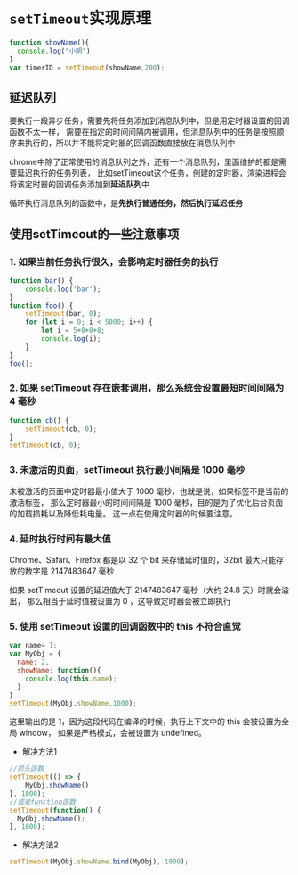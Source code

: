 # `setTimeout`实现原理

```javascript
function showName(){
  console.log("小明")
}
var timerID = setTimeout(showName,200);
```

## 延迟队列

要执行一段异步任务，需要先将任务添加到消息队列中，但是用定时器设置的回调函数不太一样，
需要在指定的时间间隔内被调用，但消息队列中的任务是按照顺序来执行的，所以并不能将定时器的回调函数直接放在消息队列中

chrome中除了正常使用的消息队列之外，还有一个消息队列，里面维护的都是需要延迟执行的任务列表，
比如setTimeout这个任务，创建的定时器，渲染进程会将该定时器的回调任务添加到**延迟队列**中

循环执行消息队列的函数中，是**先执行普通任务，然后执行延迟任务**

## 使用setTimeout的一些注意事项

### 1. 如果当前任务执行很久，会影响定时器任务的执行

```javascript
function bar() {
    console.log('bar');
}
function foo() {
    setTimeout(bar, 0);
    for (let i = 0; i < 5000; i++) {
        let i = 5+8+8+8;
        console.log(i);
    }
}
foo();
```

### 2. 如果 setTimeout 存在嵌套调用，那么系统会设置最短时间间隔为 4 毫秒

```javascript
function cb() { 
    setTimeout(cb, 0); 
}
setTimeout(cb, 0);
```

### 3. 未激活的页面，setTimeout 执行最小间隔是 1000 毫秒

未被激活的页面中定时器最小值大于 1000 毫秒，也就是说，如果标签不是当前的激活标签，
那么定时器最小的时间间隔是 1000 毫秒，目的是为了优化后台页面的加载损耗以及降低耗电量。
这一点在使用定时器的时候要注意。

### 4. 延时执行时间有最大值

Chrome、Safari、Firefox 都是以 32 个 bit 来存储延时值的，32bit 最大只能存放的数字是 2147483647 毫秒

如果 setTimeout 设置的延迟值大于 2147483647 毫秒（大约 24.8 天）时就会溢出，
那么相当于延时值被设置为 0 ，这导致定时器会被立即执行

### 5. 使用 setTimeout 设置的回调函数中的 this 不符合直觉

```javascript
var name= 1;
var MyObj = {
  name: 2,
  showName: function(){
    console.log(this.name);
  }
}
setTimeout(MyObj.showName,1000);
```
这里输出的是 1，因为这段代码在编译的时候，执行上下文中的 this 会被设置为全局 window，
如果是严格模式，会被设置为 undefined。

- 解决方法1
```javascript
//箭头函数
setTimeout(() => {
    MyObj.showName()
}, 1000);
//或者function函数
setTimeout(function() {
  MyObj.showName();
}, 1000);
```
- 解决方法2
```javascript
setTimeout(MyObj.showName.bind(MyObj), 1000);
```


